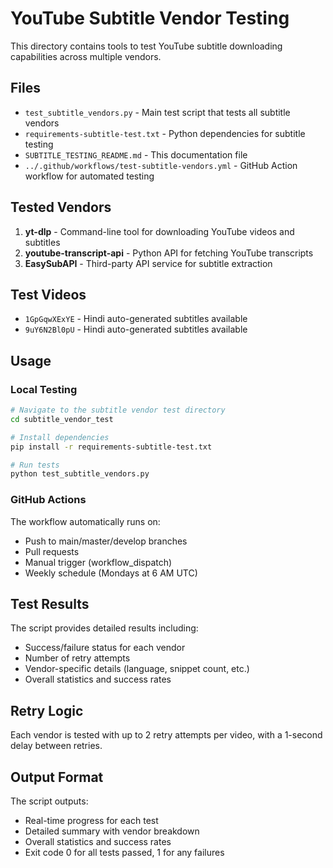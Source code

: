 # YouTube Subtitle Vendor Testing

This directory contains tools to test YouTube subtitle downloading capabilities across multiple vendors.

## Files

- `test_subtitle_vendors.py` - Main test script that tests all subtitle vendors
- `requirements-subtitle-test.txt` - Python dependencies for subtitle testing
- `SUBTITLE_TESTING_README.md` - This documentation file
- `../.github/workflows/test-subtitle-vendors.yml` - GitHub Action workflow for automated testing

## Tested Vendors

1. **yt-dlp** - Command-line tool for downloading YouTube videos and subtitles
2. **youtube-transcript-api** - Python API for fetching YouTube transcripts
3. **EasySubAPI** - Third-party API service for subtitle extraction

## Test Videos

- `1GpGqwXExYE` - Hindi auto-generated subtitles available
- `9uY6N2Bl0pU` - Hindi auto-generated subtitles available

## Usage

### Local Testing

```bash
# Navigate to the subtitle vendor test directory
cd subtitle_vendor_test

# Install dependencies
pip install -r requirements-subtitle-test.txt

# Run tests
python test_subtitle_vendors.py
```

### GitHub Actions

The workflow automatically runs on:
- Push to main/master/develop branches
- Pull requests
- Manual trigger (workflow_dispatch)
- Weekly schedule (Mondays at 6 AM UTC)

## Test Results

The script provides detailed results including:
- Success/failure status for each vendor
- Number of retry attempts
- Vendor-specific details (language, snippet count, etc.)
- Overall statistics and success rates

## Retry Logic

Each vendor is tested with up to 2 retry attempts per video, with a 1-second delay between retries.

## Output Format

The script outputs:
- Real-time progress for each test
- Detailed summary with vendor breakdown
- Overall statistics and success rates
- Exit code 0 for all tests passed, 1 for any failures
